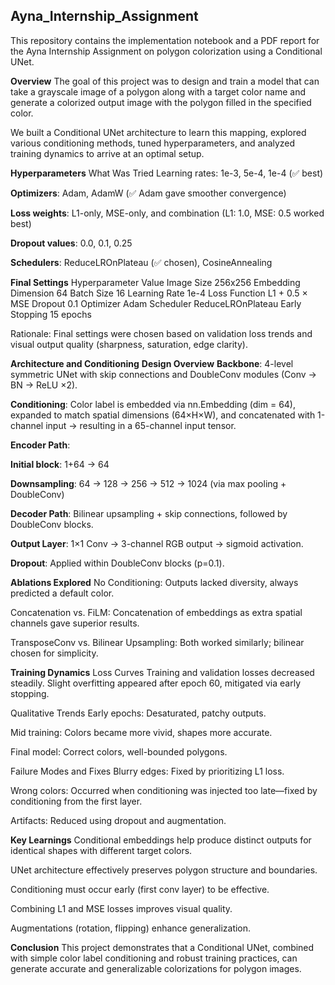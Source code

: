 ## Ayna_Internship_Assignment
This repository contains the implementation notebook and a PDF report for the Ayna Internship Assignment on polygon colorization using a Conditional UNet.

**Overview**
The goal of this project was to design and train a model that can take a grayscale image of a polygon along with a target color name and generate a colorized output image with the polygon filled in the specified color.

We built a Conditional UNet architecture to learn this mapping, explored various conditioning methods, tuned hyperparameters, and analyzed training dynamics to arrive at an optimal setup.

**Hyperparameters**
What Was Tried
Learning rates: 1e-3, 5e-4, 1e-4 (✅ best)

**Optimizers**: Adam, AdamW (✅ Adam gave smoother convergence)

**Loss weights**: L1-only, MSE-only, and combination (L1: 1.0, MSE: 0.5 worked best)

**Dropout values**: 0.0, 0.1, 0.25

**Schedulers**: ReduceLROnPlateau (✅ chosen), CosineAnnealing

**Final Settings**
Hyperparameter	Value
Image Size	256x256
Embedding Dimension	64
Batch Size	16
Learning Rate	1e-4
Loss Function	L1 + 0.5 × MSE
Dropout	0.1
Optimizer	Adam
Scheduler	ReduceLROnPlateau
Early Stopping	15 epochs

Rationale: Final settings were chosen based on validation loss trends and visual output quality (sharpness, saturation, edge clarity).

**Architecture and Conditioning**
**Design Overview**
**Backbone**: 4-level symmetric UNet with skip connections and DoubleConv modules (Conv → BN → ReLU ×2).

**Conditioning**: Color label is embedded via nn.Embedding (dim = 64), expanded to match spatial dimensions (64×H×W), and concatenated with 1-channel input → resulting in a 65-channel input tensor.

**Encoder Path**:

**Initial block**: 1+64 → 64

**Downsampling**: 64 → 128 → 256 → 512 → 1024 (via max pooling + DoubleConv)

**Decoder Path**: Bilinear upsampling + skip connections, followed by DoubleConv blocks.

**Output Layer**: 1×1 Conv → 3-channel RGB output → sigmoid activation.

**Dropout**: Applied within DoubleConv blocks (p=0.1).

**Ablations Explored**
No Conditioning: Outputs lacked diversity, always predicted a default color.

Concatenation vs. FiLM: Concatenation of embeddings as extra spatial channels gave superior results.

TransposeConv vs. Bilinear Upsampling: Both worked similarly; bilinear chosen for simplicity.

**Training Dynamics**
Loss Curves
Training and validation losses decreased steadily. Slight overfitting appeared after epoch 60, mitigated via early stopping.

Qualitative Trends
Early epochs: Desaturated, patchy outputs.

Mid training: Colors became more vivid, shapes more accurate.

Final model: Correct colors, well-bounded polygons.

Failure Modes and Fixes
Blurry edges: Fixed by prioritizing L1 loss.

Wrong colors: Occurred when conditioning was injected too late—fixed by conditioning from the first layer.

Artifacts: Reduced using dropout and augmentation.

**Key Learnings**
Conditional embeddings help produce distinct outputs for identical shapes with different target colors.

UNet architecture effectively preserves polygon structure and boundaries.

Conditioning must occur early (first conv layer) to be effective.

Combining L1 and MSE losses improves visual quality.

Augmentations (rotation, flipping) enhance generalization.

**Conclusion**
This project demonstrates that a Conditional UNet, combined with simple color label conditioning and robust training practices, can generate accurate and generalizable colorizations for polygon images.
